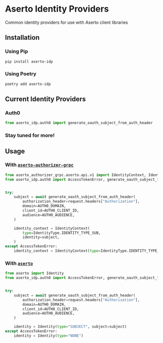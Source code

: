 # Aserto Identity Providers
Common identity providers for use with Aserto client libraries

## Installation
### Using Pip
```sh
pip install aserto-idp
```
### Using Poetry
```sh
poetry add aserto-idp
```
## Current Identity Providers
### Auth0
```py
from aserto_idp.auth0 import generate_oauth_subject_from_auth_header
```
### Stay tuned for more!
## Usage
### With [`aserto-authorizer-grpc`](https://github.com/aserto-dev/aserto-python/tree/HEAD/packages/aserto-authorizer-grpc)
```py
from aserto_authorizer_grpc.aserto.api.v1 import IdentityContext, IdentityType
from aserto_idp.auth0 import AccessTokenError, generate_oauth_subject_from_auth_header


try:
    subject = await generate_oauth_subject_from_auth_header(
        authorization_header=request.headers["Authorization"],
        domain=AUTH0_DOMAIN,
        client_id=AUTH0_CLIENT_ID,
        audience=AUTH0_AUDIENCE,
    )

    identity_context = IdentityContext(
        type=IdentityType.IDENTITY_TYPE_SUB,
        identity=subject,
    )
except AccessTokenError:
    identity_context = IdentityContext(type=IdentityType.IDENTITY_TYPE_NONE)

```
### With [`aserto`](https://github.com/aserto-dev/aserto-python/tree/HEAD/packages/aserto)
```py
from aserto import Identity
from aserto_idp.auth0 import AccessTokenError, generate_oauth_subject_from_auth_header


try:
    subject = await generate_oauth_subject_from_auth_header(
        authorization_header=request.headers["Authorization"],
        domain=AUTH0_DOMAIN,
        client_id=AUTH0_CLIENT_ID,
        audience=AUTH0_AUDIENCE,
    )

    identity = Identity(type="SUBJECT", subject=subject)
except AccessTokenError:
    identity = Identity(type="NONE")
```